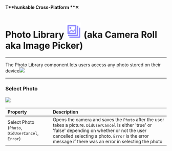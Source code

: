 #### T**hunkable Cross-Platform **✕

# Photo Library ![](/assets/iOSviewIconCameraRoll.png) \(aka Camera Roll aka Image Picker\)

---

The Photo Library component lets users access any photo stored on their device![](/assets/photo-library-✕-fig-1.png)

---

### Select Photo

![](/assets/photo-library-✕-fig-2.png)

| Property | Description |
| :--- | :--- |
| Select Photo \(`Photo`, `DidUserCancel`, `Error`\) | Opens the camera and saves the `Photo` after the user takes a picture. `DidUserCancel` is either 'true' or 'false' depending on whether or not the user cancelled selecting a photo. `Error` is the error message if there was an error in selecting the photo |



